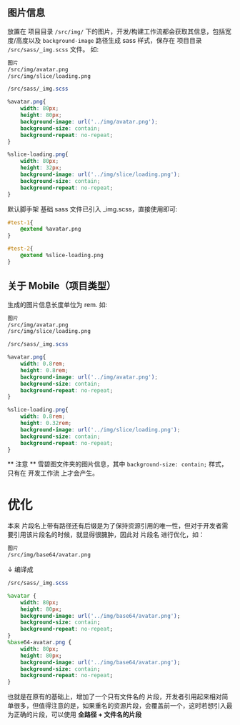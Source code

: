 ## 图片信息

放置在 项目目录 `/src/img/` 下的图片，开发/构建工作流都会获取其信息，包括宽度/高度以及 `background-image` 路径生成 sass 样式，保存在 项目目录 `/src/sass/_img.scss` 文件。 如:

```html
图片
/src/img/avatar.png
/src/img/slice/loading.png
```

```css
/src/sass/_img.scss

%avatar.png{
    width: 80px;
    height: 80px;
    background-image: url('../img/avatar.png');
    background-size: contain;
    background-repeat: no-repeat;
}

%slice-loading.png{
    width: 80px;
    height: 32px;
    background-image: url('../img/slice/loading.png');
    background-size: contain;
    background-repeat: no-repeat;
}
```

默认脚手架 基础 sass 文件已引入 _img.scss，直接使用即可:

```css
#test-1{
    @extend %avatar.png
}

#test-2{
    @extend %slice-loading.png
}
```


## 关于 Mobile（项目类型）

生成的图片信息长度单位为 rem. 如:

```html
图片
/src/img/avatar.png
/src/img/slice/loading.png
```

```css
/src/sass/_img.scss

%avatar.png{
    width: 0.8rem;
    height: 0.8rem;
    background-image: url('../img/avatar.png');
    background-size: contain;
    background-repeat: no-repeat;
}

%slice-loading.png{
    width: 0.8rem;
    height: 0.32rem;
    background-image: url('../img/slice/loading.png');
    background-size: contain;
    background-repeat: no-repeat;
}
```

** 注意 ** 雪碧图文件夹的图片信息，其中 ```background-size: contain;``` 样式，只有在 开发工作流 上才会产生。


# 优化

本来 片段名上带有路径还有后缀是为了保持资源引用的唯一性，但对于开发者需要引用该片段名的时候，就显得很臃肿，因此对 片段名 进行优化，如：

```html
图片
/src/img/base64/avatar.png
```
↓ 编译成

```sass
/src/sass/_img.scss

%avatar {
    width: 80px;
    height: 80px;
    background-image: url('../img/base64/avatar.png');
    background-size: contain;
    background-repeat: no-repeat;
}
%base64-avatar.png {
    width: 80px;
    height: 80px;
    background-image: url('../img/base64/avatar.png');
    background-size: contain;
    background-repeat: no-repeat;
}
```

也就是在原有的基础上，增加了一个只有文件名的 片段，开发者引用起来相对简单很多，但值得注意的是，如果重名的资源片段，会覆盖前一个，这时若想引入最为正确的片段，可以使用 **全路径 + 文件名的片段**
